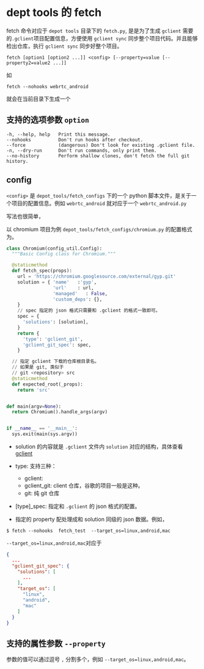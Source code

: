 # dept tools 的 fetch

fetch 命令对应于 `depot tools` 目录下的 `fetch.py`, 是是为了生成 `gclient` 需要的`.gclient`项目配置信息，方便使用 `gclient sync` 同步整个项目代码。并且能够检出仓库，执行 `gclient sync` 同步好整个项目。

```
fetch [option1 [option2 ...]] <config> [--property=value [--property2=value2 ...]]
```

如
```
fetch --nohooks webrtc_android
```
就会在当前目录下生成一个

## 支持的选项参数 `option`

```
-h, --help, help   Print this message.
--nohooks          Don't run hooks after checkout.
--force            (dangerous) Don't look for existing .gclient file.
-n, --dry-run      Don't run commands, only print them.
--no-history       Perform shallow clones, don't fetch the full git history.
```

## config

`<config>` 是 `depot_tools/fetch_configs` 下的一个 python 脚本文件，是关于一个项目的配置信息。例如 `webrtc_android` 就对应于一个 `webrtc_android.py`

写法也很简单，


以 chromium 项目为例 `depot_tools/fetch_configs/chromium.py` 的配置格式为。

```python
class Chromium(config_util.Config):
  """Basic Config class for Chromium."""

  @staticmethod
  def fetch_spec(props):
    url = 'https://chromium.googlesource.com/external/gyp.git'
    solution = { 'name'   :'gyp',
                 'url'    : url,
                 'managed'   : False,
                 'custom_deps': {},
    }
    // spec 指定的 json 格式只需要和 .gclient 的格式一致即可。
    spec = {
      'solutions': [solution],
    }
    return {
      'type': 'gclient_git',
      'gclient_git_spec': spec,
    }

  // 指定 gclient 下载的仓库根目录名。
  // 如果是 git, 类似于
  // git <repository> src
  @staticmethod
  def expected_root(_props):
    return 'src'


def main(argv=None):
  return Chromium().handle_args(argv)


if __name__ == '__main__':
  sys.exit(main(sys.argv))
```

- solution 的内容就是 `.gclient` 文件内 `solution` 对应的结构，具体查看[gclient](gclient.md)

- type: 支持三种：
    - gclient:
    - gclient_git: client 仓库，谷歌的项目一般是这种。
    - git: 纯 git 仓库

- [type]_spec: 指定和 `.gclient` 的 json 格式的配置。

- 指定的 property 配处理成和 solution 同级的 json 数据。例如，
```
$ fetch --nohooks  fetch_test  --target_os=linux,android,mac
```

`--target_os=linux,android,mac`对应于

```json
{
  ...
  "gclient_git_spec": {
    "solutions": [
      ...
    ],
    "target_os": [
      "linux",
      "android",
      "mac"
    ]
  }
}
```

## 支持的属性参数 `--property`

参数的值可以通过逗号 `,` 分割多个，例如 `--target_os=linux,android,mac`。